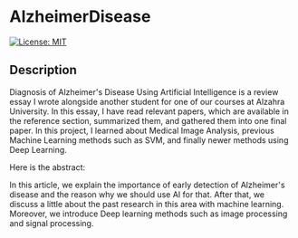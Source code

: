 # AlzheimerDisease

[![License: MIT](https://img.shields.io/badge/License-MIT-yellow.svg)](https://opensource.org/licenses/MIT)

## Description
Diagnosis of Alzheimer's Disease Using Artificial Intelligence is a review essay I wrote alongside another student for one of our courses at Alzahra University. In this essay, I have read relevant papers, which are available in the reference section, summarized them, and gathered them into one final paper. In this project, I learned about Medical Image Analysis, previous Machine Learning methods such as SVM, and finally newer methods using Deep Learning.

Here is the abstract:

In this article, we explain the importance of early detection of Alzheimer's disease and the reason why we should use AI for that. After that, we discuss a little about the past research in this area with machine learning. Moreover, we introduce Deep learning methods such as image processing and signal processing.

